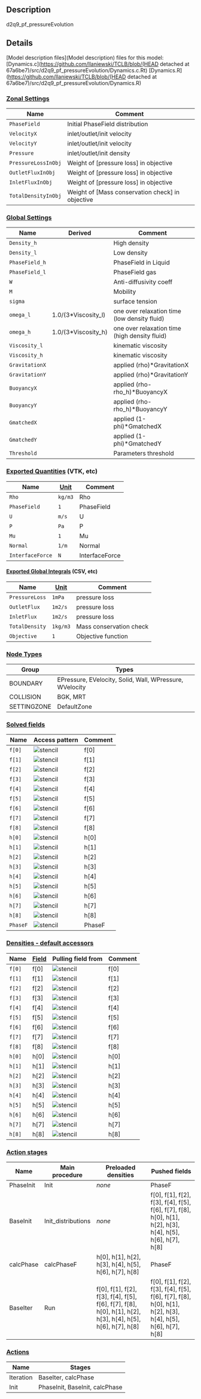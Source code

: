 

## Description
d2q9_pf_pressureEvolution


## Details
[Model description files](Model description) files for this model:
[Dynamics.c](https://github.com/llaniewski/TCLB/blob/(HEAD detached at 67a6be7)/src/d2q9_pf_pressureEvolution/Dynamics.c.Rt)
[Dynamics.R](https://github.com/llaniewski/TCLB/blob/(HEAD detached at 67a6be7)/src/d2q9_pf_pressureEvolution/Dynamics.R)

### [Zonal Settings](Settings)

| Name | Comment |
| --- | --- |
|`PhaseField`|Initial PhaseField distribution|
|`VelocityX`|inlet/outlet/init velocity|
|`VelocityY`|inlet/outlet/init velocity|
|`Pressure`|inlet/outlet/init density|
|`PressureLossInObj`|Weight of [pressure loss] in objective|
|`OutletFluxInObj`|Weight of [pressure loss] in objective|
|`InletFluxInObj`|Weight of [pressure loss] in objective|
|`TotalDensityInObj`|Weight of [Mass conservation check] in objective|


### [Global Settings](Settings)

| Name | Derived | Comment |
| --- | --- | --- |
|`Density_h`||High density|
|`Density_l`||Low  density|
|`PhaseField_h`||PhaseField in Liquid|
|`PhaseField_l`||PhaseField gas|
|`W`||Anti-diffusivity coeff|
|`M`||Mobility|
|`sigma`||surface tension|
|`omega_l`|1.0/(3*Viscosity_l)|one over relaxation time (low density fluid)|
|`omega_h`|1.0/(3*Viscosity_h)|one over relaxation time (high density fluid)|
|`Viscosity_l`||kinematic viscosity|
|`Viscosity_h`||kinematic viscosity|
|`GravitationX`||applied (rho)*GravitationX|
|`GravitationY`||applied (rho)*GravitationY|
|`BuoyancyX`||applied (rho-rho_h)*BuoyancyX|
|`BuoyancyY`||applied (rho-rho_h)*BuoyancyY|
|`GmatchedX`||applied (1-phi)*GmatchedX|
|`GmatchedY`||applied (1-phi)*GmatchedY|
|`Threshold`||Parameters threshold|

### [Exported Quantities](Quantities) (VTK, etc)

| Name | [Unit](Units) | Comment |
| --- | --- | --- |
|`Rho`|`kg/m3`|Rho|
|`PhaseField`|`1`|PhaseField|
|`U`|`m/s`|U|
|`P`|`Pa`|P|
|`Mu`|`1`|Mu|
|`Normal`|`1/m`|Normal|
|`InterfaceForce`|`N`|InterfaceForce|

#### [Exported Global Integrals](Globals) (CSV, etc)

| Name | [Unit](Units) | Comment |
| --- | --- | --- |
|`PressureLoss`|`1mPa`|pressure loss|
|`OutletFlux`|`1m2/s`|pressure loss|
|`InletFlux`|`1m2/s`|pressure loss|
|`TotalDensity`|`1kg/m3`|Mass conservation check|
|`Objective`|`1`|Objective function|

### [Node Types](Node-Types)

| Group | Types |
| --- | --- |
|BOUNDARY|EPressure, EVelocity, Solid, Wall, WPressure, WVelocity|
|COLLISION|BGK, MRT|
|SETTINGZONE|DefaultZone|

### [Solved fields](Fields)

| Name | Access pattern | Comment |
| --- | --- | --- |
|`f[0]`|![stencil](/images/st_a2p0p0p0p0p0p0.png)|f[0]|
|`f[1]`|![stencil](/images/st_a2n1p0p0n1p0p0.png)|f[1]|
|`f[2]`|![stencil](/images/st_a2p0n1p0p0n1p0.png)|f[2]|
|`f[3]`|![stencil](/images/st_a2p1p0p0p1p0p0.png)|f[3]|
|`f[4]`|![stencil](/images/st_a2p0p1p0p0p1p0.png)|f[4]|
|`f[5]`|![stencil](/images/st_a2n1n1p0n1n1p0.png)|f[5]|
|`f[6]`|![stencil](/images/st_a2p1n1p0p1n1p0.png)|f[6]|
|`f[7]`|![stencil](/images/st_a2p1p1p0p1p1p0.png)|f[7]|
|`f[8]`|![stencil](/images/st_a2n1p1p0n1p1p0.png)|f[8]|
|`h[0]`|![stencil](/images/st_a2p0p0p0p0p0p0.png)|h[0]|
|`h[1]`|![stencil](/images/st_a2n1p0p0n1p0p0.png)|h[1]|
|`h[2]`|![stencil](/images/st_a2p0n1p0p0n1p0.png)|h[2]|
|`h[3]`|![stencil](/images/st_a2p1p0p0p1p0p0.png)|h[3]|
|`h[4]`|![stencil](/images/st_a2p0p1p0p0p1p0.png)|h[4]|
|`h[5]`|![stencil](/images/st_a2n1n1p0n1n1p0.png)|h[5]|
|`h[6]`|![stencil](/images/st_a2p1n1p0p1n1p0.png)|h[6]|
|`h[7]`|![stencil](/images/st_a2p1p1p0p1p1p0.png)|h[7]|
|`h[8]`|![stencil](/images/st_a2n1p1p0n1p1p0.png)|h[8]|
|`PhaseF`|![stencil](/images/st_a2n2n2p0p2p2p0.png)|PhaseF|

### [Densities - default accessors](Densities)

| Name | [Field](Fields) | Pulling field from | Comment |
| --- | --- | --- | --- |
|`f[0]`|f[0]|![stencil](/images/st_a2p0p0p0p0p0p0.png)|f[0]|
|`f[1]`|f[1]|![stencil](/images/st_a2p1p0p0p1p0p0.png)|f[1]|
|`f[2]`|f[2]|![stencil](/images/st_a2p0p1p0p0p1p0.png)|f[2]|
|`f[3]`|f[3]|![stencil](/images/st_a2n1p0p0n1p0p0.png)|f[3]|
|`f[4]`|f[4]|![stencil](/images/st_a2p0n1p0p0n1p0.png)|f[4]|
|`f[5]`|f[5]|![stencil](/images/st_a2p1p1p0p1p1p0.png)|f[5]|
|`f[6]`|f[6]|![stencil](/images/st_a2n1p1p0n1p1p0.png)|f[6]|
|`f[7]`|f[7]|![stencil](/images/st_a2n1n1p0n1n1p0.png)|f[7]|
|`f[8]`|f[8]|![stencil](/images/st_a2p1n1p0p1n1p0.png)|f[8]|
|`h[0]`|h[0]|![stencil](/images/st_a2p0p0p0p0p0p0.png)|h[0]|
|`h[1]`|h[1]|![stencil](/images/st_a2p1p0p0p1p0p0.png)|h[1]|
|`h[2]`|h[2]|![stencil](/images/st_a2p0p1p0p0p1p0.png)|h[2]|
|`h[3]`|h[3]|![stencil](/images/st_a2n1p0p0n1p0p0.png)|h[3]|
|`h[4]`|h[4]|![stencil](/images/st_a2p0n1p0p0n1p0.png)|h[4]|
|`h[5]`|h[5]|![stencil](/images/st_a2p1p1p0p1p1p0.png)|h[5]|
|`h[6]`|h[6]|![stencil](/images/st_a2n1p1p0n1p1p0.png)|h[6]|
|`h[7]`|h[7]|![stencil](/images/st_a2n1n1p0n1n1p0.png)|h[7]|
|`h[8]`|h[8]|![stencil](/images/st_a2p1n1p0p1n1p0.png)|h[8]|

### [Action stages](Stages)

| Name | Main procedure | Preloaded densities | Pushed fields |
| --- | --- | --- | --- |
|PhaseInit|Init|_none_|PhaseF|
|BaseInit|Init_distributions|_none_|f[0], f[1], f[2], f[3], f[4], f[5], f[6], f[7], f[8], h[0], h[1], h[2], h[3], h[4], h[5], h[6], h[7], h[8]|
|calcPhase|calcPhaseF|h[0], h[1], h[2], h[3], h[4], h[5], h[6], h[7], h[8]|PhaseF|
|BaseIter|Run|f[0], f[1], f[2], f[3], f[4], f[5], f[6], f[7], f[8], h[0], h[1], h[2], h[3], h[4], h[5], h[6], h[7], h[8]|f[0], f[1], f[2], f[3], f[4], f[5], f[6], f[7], f[8], h[0], h[1], h[2], h[3], h[4], h[5], h[6], h[7], h[8]|


### [Actions](Stages)

| Name | Stages |
| --- | --- |
|Iteration|BaseIter, calcPhase|
|Init|PhaseInit, BaseInit, calcPhase|

